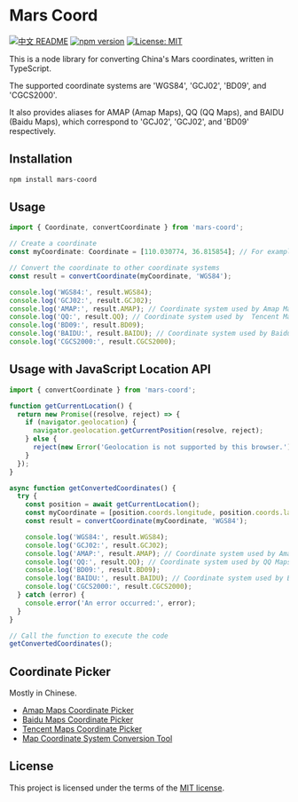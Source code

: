 # Mars Coord

[![中文 README](https://img.shields.io/badge/README-English-green)](./README.md) [![npm version](https://img.shields.io/npm/v/mars-coord.svg?style=flat)](https://www.npmjs.com/package/mars-coord) [![License: MIT](https://img.shields.io/badge/License-MIT-yellow.svg)](https://opensource.org/licenses/MIT)

This is a node library for converting China's Mars coordinates, written in TypeScript.

The supported coordinate systems are 'WGS84', 'GCJ02', 'BD09', and 'CGCS2000'.

It also provides aliases for AMAP (Amap Maps), QQ (QQ Maps), and BAIDU (Baidu Maps), which correspond to 'GCJ02', 'GCJ02', and 'BD09' respectively.

## Installation

```bash
npm install mars-coord
```

## Usage

```typescript
import { Coordinate, convertCoordinate } from 'mars-coord';

// Create a coordinate
const myCoordinate: Coordinate = [110.030774, 36.815854]; // For example, this is a 'WGS84' coordinate

// Convert the coordinate to other coordinate systems
const result = convertCoordinate(myCoordinate, 'WGS84');

console.log('WGS84:', result.WGS84);
console.log('GCJ02:', result.GCJ02);
console.log('AMAP:', result.AMAP); // Coordinate system used by Amap Maps
console.log('QQ:', result.QQ); // Coordinate system used by  Tencent Maps
console.log('BD09:', result.BD09);
console.log('BAIDU:', result.BAIDU); // Coordinate system used by Baidu Maps
console.log('CGCS2000:', result.CGCS2000);
```

## Usage with JavaScript Location API

```typescript
import { convertCoordinate } from 'mars-coord';

function getCurrentLocation() {
  return new Promise((resolve, reject) => {
    if (navigator.geolocation) {
      navigator.geolocation.getCurrentPosition(resolve, reject);
    } else {
      reject(new Error('Geolocation is not supported by this browser.'));
    }
  });
}

async function getConvertedCoordinates() {
  try {
    const position = await getCurrentLocation();
    const myCoordinate = [position.coords.longitude, position.coords.latitude];
    const result = convertCoordinate(myCoordinate, 'WGS84');

    console.log('WGS84:', result.WGS84);
    console.log('GCJ02:', result.GCJ02);
    console.log('AMAP:', result.AMAP); // Coordinate system used by Amap Maps
    console.log('QQ:', result.QQ); // Coordinate system used by QQ Maps
    console.log('BD09:', result.BD09);
    console.log('BAIDU:', result.BAIDU); // Coordinate system used by Baidu Maps
    console.log('CGCS2000:', result.CGCS2000);
  } catch (error) {
    console.error('An error occurred:', error);
  }
}

// Call the function to execute the code
getConvertedCoordinates();
```

## Coordinate Picker

Mostly in Chinese.

- [Amap Maps Coordinate Picker](https://lbs.amap.com/tools/picker)
- [Baidu Maps Coordinate Picker](https://api.map.baidu.com/lbsapi/getpoint/index.html)
- [Tencent Maps Coordinate Picker](https://lbs.qq.com/getPoint/)
- [Map Coordinate System Conversion Tool](https://tool.lu/coordinate/)

## License

This project is licensed under the terms of the [MIT license](./LICENSE).